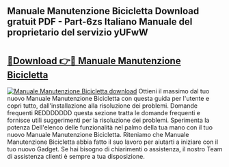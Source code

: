 ## Manuale Manutenzione Bicicletta Download gratuit PDF - Part-6zs Italiano Manuale del proprietario del servizio yUFwW

# <h2><a href="http://dfgvwm1.blite.top/?on=Manuale+Manutenzione+Bicicletta">🔗Download 👉🔴 Manuale Manutenzione Bicicletta</a></h2>

[![Manuale Manutenzione Bicicletta download](https://i.imgur.com/lujVjoI.png)](http://dfgvwm1.blite.top/?on=Manuale+Manutenzione+Bicicletta)
Ottieni il massimo dal tuo nuovo Manuale Manutenzione Bicicletta con questa guida per l'utente e copri tutto, dall'installazione alla risoluzione dei problemi. Domande frequenti REDDDDDDD questa sezione tratta le domande frequenti e fornisce utili suggerimenti per la risoluzione dei problemi. Sperimenta la potenza Dell'elenco delle funzionalità nel palmo della tua mano con il tuo nuovo Manuale Manutenzione Bicicletta. Riteniamo che Manuale Manutenzione Bicicletta abbia fatto il suo lavoro per aiutarti a iniziare con il tuo nuovo Gadget. Se hai bisogno di chiarimenti o assistenza, il nostro Team di assistenza clienti è sempre a tua disposizione.
